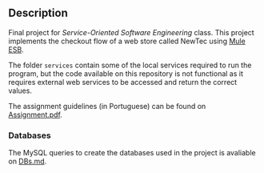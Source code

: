 ## Description

Final project for _Service-Oriented Software Engineering_ class. This project implements the checkout flow of a web store called NewTec using [Mule ESB](https://www.mulesoft.com/resources/esb/what-mule-esb).

The folder `services` contain some of the local services required to run the program, but the code available on this repository is not functional as it requires external web services to be accessed and return the correct values.

The assignment guidelines (in Portuguese) can be found on [Assignment.pdf](Assignment.pdf).

### Databases

The MySQL queries to create the databases used in the project is avaliable on [DBs.md](DBs.md).